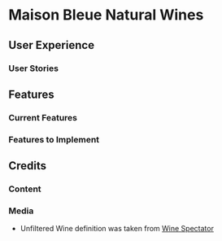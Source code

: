 # Maison Bleue Natural Wines

## User Experience

### User Stories

## Features

### Current Features

### Features to Implement

## Credits

### Content

### Media

- Unfiltered Wine definition was taken from [Wine Spectator](https://www.winespectator.com/articles/is-unfiltered-wine-more-flavorful-53610)